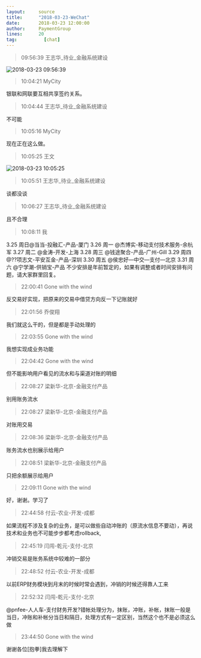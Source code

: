 ```yaml
---
layout:     source 
title:      "2018-03-23-WeChat"
date:       2018-03-23 12:00:00
author:     PaymentGroup
lines:      20 
tag:		  [chat]
---
```

> 09:56:39  王志华_待业_金融系统建设  
   
![2018-03-23 09:56:39](http://static.cocolian.org/img/20180323_095639.png) 
   
> 10:04:21  MyCity  
   
银联和网联要互相共享签约关系。  
   
> 10:04:44  王志华_待业_金融系统建设  
   
不可能  
   
> 10:05:16  MyCity  
   
现在正在这么做。  
   
> 10:05:25  王文  
   
![2018-03-23 10:05:25](http://static.cocolian.org/img/20180323_100525.png) 
   
> 10:05:51  王志华_待业_金融系统建设  
   
谈都没谈  
   
> 10:06:27  王志华_待业_金融系统建设  
   
且不合理  
   
> 10:08:11  我  
   
3.25 周日@当当-投融汇-产品-厦门   3.26 周一 @杰博实-移动支付技术服务-余杭军  3.27 周二 @金涛-开发-上海  3.28 周三 @钱途聚合-产品-广州-Gill   3.29 周四 @??项志文-平安互金-产品-深圳   3.30 周五 @侯忠好—中交—支付—北京   3.31 周六 @宁学潮-供销宝-产品  不少安排是年前暂定的，如果有调整或者时间安排有问题，请大家群里回复。    
   
> 22:00:41  Gone with the wind  
   
反交易好实现，把原来的交易中借贷方向反一下记账就好  
   
> 22:01:56  乔俊翔  
   
我们就这么干的，但是都是手动处理的  
   
> 22:03:55  Gone with the wind  
   
我想实现成业务功能  
   
> 22:04:42  Gone with the wind  
   
但不能影响用户看见的流水和与渠道对账的明细  
   
> 22:08:27  梁新华-北京-金融支付产品  
   
别用账务流水  
   
> 22:08:27  梁新华-北京-金融支付产品  
   
对账用交易  
   
> 22:08:36  梁新华-北京-金融支付产品  
   
账务流水也别展示给用户  
   
> 22:08:51  梁新华-北京-金融支付产品  
   
只把余额展示给用户  
   
> 22:09:11  Gone with the wind  
   
好，谢谢。学习了  
   
> 22:44:58  付云-农业-开发-成都  
   
如果流程不涉及复杂的业务，是可以做些自动冲账的（原流水信息不要动），再说技术和业务也不可能步步都考虑rollback,  
   
> 22:45:19  闫闯-乾元-支付-北京  
   
冲销交易是账务系统中较难的一部分  
   
> 22:48:52  付云-农业-开发-成都  
   
以前ERP财务模块到月末的时候时常会遇到，冲销的时候还得靠人工来  
   
> 22:52:32  闫闯-乾元-支付-北京  
   
@pnfee-人人车-支付财务开发?错帐处理分为，抹账，冲账，补帐，抹账一般是当日，冲账和补帐分当日和隔日，处理方式有一定区别，当然这个也不是必须这么做  
   
> 23:44:50  Gone with the wind  
   
谢谢各位[抱拳]我去理解下  
   

